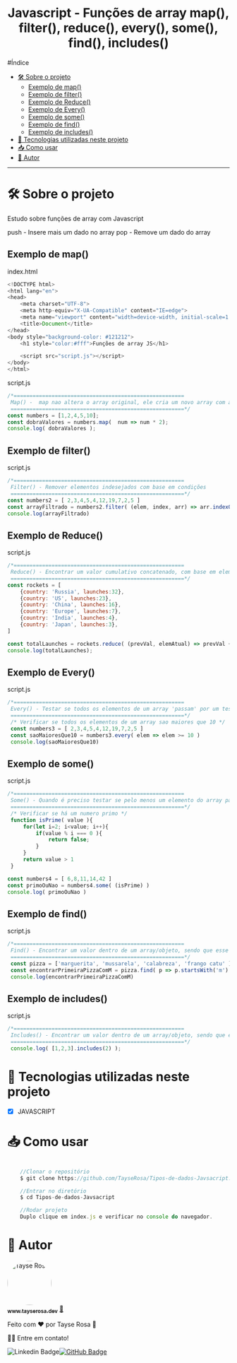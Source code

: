 <h1 align="center"> Javascript - Funções de array map(), filter(), reduce(), every(), some(), find(), includes()</h1>

#Índice
- [🛠 Sobre o projeto](#-sobre-o-projeto)
  - [Exemplo de map()](#exemplo-de-map)
  - [Exemplo de filter()](#exemplo-de-filter)
  - [Exemplo de Reduce()](#exemplo-de-reduce)
  - [Exemplo de Every()](#exemplo-de-every)
  - [Exemplo de some()](#exemplo-de-some)
  - [Exemplo de find()](#exemplo-de-find)
  - [Exemplo de includes()](#exemplo-de-includes)
- [🚀 Tecnologias utilizadas neste projeto](#-tecnologias-utilizadas-neste-projeto)
- [📥 Como usar](#-como-usar)
- [🚀 Autor](#-autor)
  
---
# 🛠 Sobre o projeto

<p>Estudo sobre funções de array com Javascript</p>

push - Insere mais um dado no array 
pop - Remove um dado do array

## Exemplo de map()
index.html
```js
<!DOCTYPE html>
<html lang="en">
<head>
    <meta charset="UTF-8">
    <meta http-equiv="X-UA-Compatible" content="IE=edge">
    <meta name="viewport" content="width=device-width, initial-scale=1.0">
    <title>Document</title>
</head>
<body style="background-color: #121212">
    <h1 style="color:#fff">Funções de array JS</h1>

    <script src="script.js"></script>
</body>
</html>
```

script.js
```js
/*======================================================
 Map() -  map nao altera o array original, ele cria um novo array com as modifiaçoes
 =======================================================*/
const numbers = [1,2,4,5,10];
const dobraValores = numbers.map(  num => num * 2);
console.log( dobraValores );
```

## Exemplo de filter()
script.js
```js
/*======================================================
 Filter() - Remover elementos indesejados com base em condições
 =======================================================*/
const numbers2 = [ 2,3,4,5,4,12,19,7,2,5 ]
const arrayFiltrado = numbers2.filter( (elem, index, arr) => arr.indexOf(elem) === index ) //Esta eliminando valores repetidos
console.log(arrayFiltrado)

```
## Exemplo de Reduce() 
script.js
```js
/*======================================================
 Reduce() - Encontrar um valor cumulativo concatenado, com base em elementos de todo o array
 =======================================================*/
const rockets = [
    {country: 'Russia', launches:32},
    {country: 'US', launches:23},
    {country: 'China', launches:16},
    {country: 'Europe', launches:7},
    {country: 'India', launches:4},
    {country: 'Japan', launches:3},
]

const totalLaunches = rockets.reduce( (prevVal, elemAtual) => prevVal + elemAtual.launches, 0) /* descobrir o total de lançamentos de todos os paises */
console.log(totalLaunches);

```


## Exemplo de Every()
script.js
```js
/*======================================================
 Every() - Testar se todos os elementos de um array 'passam' por um teste especifico(muito parecido com o filter, mas o filter retorna um novo array objeto, mas o every vai dar um resultado booleano)
 =======================================================*/
 /* Verificar se todos os elementos de um array sao maiores que 10 */
 const numbers3 = [ 2,3,4,5,4,12,19,7,2,5 ]
 const saoMaioresQue10 = numbers3.every( elem => elem >= 10 )
 console.log(saoMaioresQue10)

```

## Exemplo de some()
script.js
```js
/*======================================================
 Some() - Quando é preciso testar se pelo menos um elemento do array passa por um teste específico - Retorna true ou false
 =======================================================*/
 /* Verificar se há um numero primo */
 function isPrime( value ){
     for(let i=2; i<value; i++){
         if(value % i === 0 ){
             return false;
         }
     }
     return value > 1
 }

const numbers4 = [ 6,8,11,14,42 ]
const primoOuNao = numbers4.some( (isPrime) )
console.log( primoOuNao )

```

## Exemplo de find()
script.js
```js
/*======================================================
 Find() - Encontrar um valor dentro de um array/objeto, sendo que esse retorno sera do primeiro elemento que satisfizer o teste
 =======================================================*/
 const pizza = ['marguerita', 'mussarela', 'calabreza', 'frango catu' ];
 const encontrarPrimeiraPizzaComM = pizza.find( p => p.startsWith('m') );
 console.log(encontrarPrimeiraPizzaComM)

```

## Exemplo de includes()
script.js
```js
/*======================================================
 Includes() - Encontrar um valor dentro de um array/objeto, sendo que esse retorno sera do primeiro elemento que satisfizer o teste - Diferença em relação ao find, é que ele retorna BOOLEANO.
 =======================================================*/
 console.log( [1,2,3].includes(2) );

```


# 🚀 Tecnologias utilizadas neste projeto

- [x] JAVASCRIPT

# 📥 Como usar
```js

    //Clonar o repositório
    $ git clone https://github.com/TayseRosa/Tipos-de-dados-Javsacript.git

    //Entrar no diretório
    $ cd Tipos-de-dados-Javsacript

    //Rodar projeto
    Duplo clique em index.js e verificar no console do navegador.

``` 

# 🚀 Autor

<a href="https://www.tayserosa.dev">
 <img style="border-radius: 50%;" src="https://avatars.githubusercontent.com/u/31596454?v=4" width="100px;" alt="Tayse Rosa" style="border-radius:50%"/>
 <br />
 <sub><b>www.tayserosa.dev</b></sub></a> <a href="https://www.tayserosa.dev" title="Tayse Rosa" target="_blank">🚀</a>


Feito com ❤️ por Tayse Rosa 🚀

👋🏽 Entre em contato!

![Linkedin Badge](https://img.shields.io/badge/-TayseRosa-blue?style=flat-square&logo=Linkedin&logoColor=white&link=https://www.linkedin.com/in/tayse-rosa-3b683151/)[![GitHub Badge](https://img.shields.io/badge/GitHub-100000?style=for-the-badge&logo=github&logoColor=white)](https://github.com/TayseRosa/)
